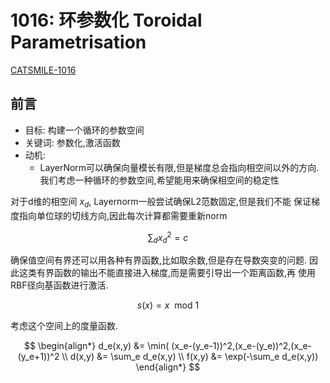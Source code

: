 # 1016: 环参数化 Toroidal Parametrisation

[CATSMILE-1016](http://catsmile.info/1016-torus.html)

## 前言

- 目标: 构建一个循环的参数空间
- 关键词: 参数化,激活函数
- 动机: 
  - LayerNorm可以确保向量模长有限,但是梯度总会指向相空间以外的方向.
  我们考虑一种循环的参数空间,希望能用来确保相空间的稳定性
 
对于d维的相空间 $x_d$, Layernorm一般尝试确保L2范数固定,但是我们不能
保证梯度指向单位球的切线方向,因此每次计算都需要重新norm

$$
\sum_d x_d^2 = c
$$

确保值空间有界还可以用各种有界函数,比如取余数,但是存在导数突变的问题.
因此这类有界函数的输出不能直接进入梯度,而是需要引导出一个距离函数,再
使用RBF径向基函数进行激活.

$$
s(x) =x \  \text{ mod } 1 
$$

考虑这个空间上的度量函数.

$$
\begin{align*}
d_e(x,y) &= \min( (x_e-(y_e-1))^2,(x_e-(y_e))^2,(x_e-(y_e+1))^2 \\
d(x,y) &= \sum_e d_e(x,y) \\ 
f(x,y) &= \exp(-\sum_e d_e(x,y))
\end{align*}
$$

